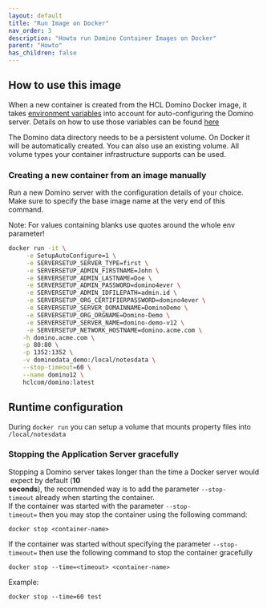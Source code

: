 ```yaml
---
layout: default
title: "Run Image on Docker"
nav_order: 3
description: "Howto run Domino Container Images on Docker"
parent: "Howto"
has_children: false
---
```


## How to use this image

When a new container is created from the HCL Domino Docker image, it takes [environment variables](reference_environment-vars.md) into account for auto-configuring the Domino server.
Details on how to use those variables can be found [here](reference_environment-vars.md)

The Domino data directory needs to be a persistent volume. On Docker it will be automatically created.
You can also use an existing volume. All volume types your container infrastructure supports can be used.

### Creating a new container from an image manually

Run a new Domino server with the configuration details of your choice.
Make sure to specify the base image name at the very end of this command.

Note: For values containing blanks use quotes around the whole env parameter!

```bash
docker run -it \
     -e SetupAutoConfigure=1 \
     -e SERVERSETUP_SERVER_TYPE=first \
     -e SERVERSETUP_ADMIN_FIRSTNAME=John \
     -e SERVERSETUP_ADMIN_LASTNAME=Doe \
     -e SERVERSETUP_ADMIN_PASSWORD=domino4ever \
     -e SERVERSETUP_ADMIN_IDFILEPATH=admin.id \
     -e SERVERSETUP_ORG_CERTIFIERPASSWORD=domino4ever \
     -e SERVERSETUP_SERVER_DOMAINNAME=DominoDemo \
     -e SERVERSETUP_ORG_ORGNAME=Domino-Demo \
     -e SERVERSETUP_SERVER_NAME=domino-demo-v12 \
     -e SERVERSETUP_NETWORK_HOSTNAME=domino.acme.com \
    -h domino.acme.com \
    -p 80:80 \
    -p 1352:1352 \
    -v dominodata_demo:/local/notesdata \
    --stop-timeout=60 \
    --name domino12 \
    hclcom/domino:latest
```

## Runtime configuration

During ```docker run``` you can setup a volume that mounts property files into `/local/notesdata`

### Stopping the Application Server gracefully

Stopping a Domino server takes longer than the time a Docker server would expect by default (**10 seconds**), the recommended way is to add the parameter `--stop-timeout` already when starting the container.
If the container was started with the parameter ```--stop-timeout=``` then you may stop the container using the following command:

```docker stop <container-name>```

If the container was started without specifying the parameter `--stop-timeout=` then use the following command to stop the container gracefully

```docker stop --time=<timeout> <container-name>```

Example:

```docker stop --time=60 test```
